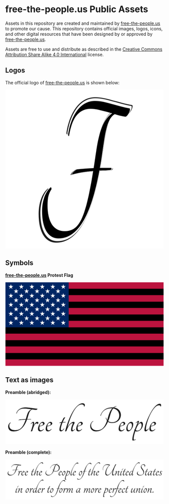 # free-the-people.us Public Assets

Assets in this repository are created and maintained by [free-the-people.us](https://free-the-people.us) to promote our cause. This repository contains official images, logos, icons, and other digital resources that have been designed by or approved by [free-the-people.us](https://free-the-people.us).

Assets are free to use and distribute as described in the [Creative Commons Attribution Share Alike 4.0 International](./license.txt) license.

## Logos

The official logo of [free-the-people.us](https://free-the-people.us) is shown below:


![free-the-people.us official logo image. The image is a stylized letter "F" in black text on a transparent background. The top and the bottom of the letter have extra lines above and below as if a larger copy of the letter is placed behind it and partially obscured by a white outline.](./logos/free-the-people/logo.png)

## Symbols

**[free-the-people.us](https://free-the-people.us) Protest Flag**

![A modified American flag in the vertical orientation. The white stripes of the original flag have been replaced with black stripes](./symbols/protest-flag.jpg)

## Text as images

**Preamble (abridged):**

![Stylized script, similar to that used in the United States Constitution, containing the text "Free the People"](./text/preamble-abridged.png)

**Preamble (complete):**

![Stylized script, similar to that used in the United States Constitution, containing the text "Free the People of the United States in order to create a more perfect union."](./text/preamble.png)